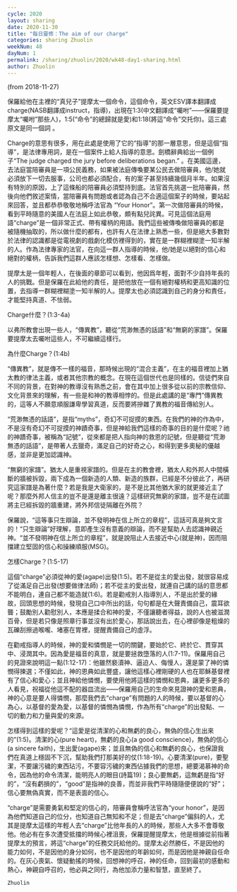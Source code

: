 ```yaml
---
cycle: 2020
layout: sharing
date: 2020-11-30
title: "每日靈修：The aim of our charge"
categories: sharing Zhuolin
weekNum: 48
dayNum: 1
permalink: /sharing/zhuolin/2020/wk48-day1-sharing.html
author: Zhuolin
---
```

(from 2018-11-27)

保羅給他在主裡的“真兒子”提摩太一個命令，這個命令，英文ESV譯本翻譯成charge(NASB翻譯成instruct，指導)，出現在1:3(中文翻譯成“囑咐”——保羅要提摩太“囑咐”那些人)，1:5(“命令”的總歸就是愛)和1:18(將這“命令”交托你)。這三處原文是同一個詞 。  

Charge的意思有很多，用在此處是使用了它的“指導”的那一層意思，但是這個“指導”，是法律專用詞，是在一個案件上給人指導的意思。劍橋辭典給出一個例子“The judge charged the jury before deliberations began.” 。在美國這邊，去法庭當陪審員是一項公民義務，如果被法庭傳喚要某公民去做陪審員，他/她就必須放下一切去服事，公司也都必須配合，有的案子甚至持續幾個月半年。如果沒有特別的原因，上了這條船的陪審員必須堅持到底。法官首先挑選一批陪審員，然後向他們敘述案情，當陪審員有問題或者認為自己不合適這個案子的時候，要站起來回答，並且都恭恭敬敬地稱呼法官為 “Your Honor”。第一次做陪審員的時候，看到平時隨意的美國人在法庭上如此恭敬，頗有點兒詫異。可見這個法庭用語“charge”是一個非常正式、帶有權柄的用語。我們這些被傳喚做陪審員的都是被隨機抽取的，所以做什麼的都有，也許有人在法律上熟悉一些，但是絕大多數對於法律的認識都是從電視劇的戲劇化模仿裡得到的，實在是一群糊裡糊塗一知半解的人。作為法律專家的法官，在向這一群人指導的時候，他/她是以絕對的信心和絕對的權柄，告訴我們這群人應該怎樣想、怎樣看、怎樣做。  

提摩太是一個年輕人，在後面的章節可以看到，他因爲年輕，面對不少自持年長的人的挑戰。但是保羅在此給他的責任，是把他放在一個有絕對權柄和更高知識的位置，去指導一群糊裡糊塗一知半解的人。提摩太也必須認識到自己的身分和責任，才能堅持真道、不怯弱。  

Charge什麼？(1:3-4a)  

以弗所教會出現一些人，“傳異教”，聽從“荒渺無憑的話語”和“無窮的家譜”。保羅要提摩太去囑咐這些人，不可繼續這樣行。  

為什麼Charge？(1:4b)  

“傳異教”，就是傳不一樣的福音，那時候出現的“混合主義”，在主的福音裡加上猶太教的律法主義，或者其他宗教的概念。在現在這個世代也是同樣的。信徒們來自不同的背景，在對神的教導沒有熟悉之前，會在其中加上很多從以前的宗教信仰、文化背景來的理解，有一些是和神的教導相悖的。但是此處講的是“專門”傳異教的，這等人不願意順服謙卑學習真道，反而要將摻雜了異教的福音傳給別人。  

“荒渺無憑的話語”，是指“myths”，奇幻不可捉摸的東西。在我們的神的作為中，不是沒有奇幻不可捉摸的神蹟奇事，但是神給我們這樣的奇事的目的是什麼呢？祂的神蹟奇事，被稱為“記號”，從來都是把人指向神的救恩的記號，但是聽從“荒渺無憑的話語”，是帶著人去獵奇，滿足自己的好奇之心，和得到更多奧秘的優越感，並非是更加認識神。  

“無窮的家譜”。猶太人是重視家譜的。但是在主的教會裡，猶太人和外邦人中間橫斷的牆被拆毀，兩下成為一個新造的人類、新造的族群，已經是不分彼此了，再研究這家譜是為著什麼？若是我是大衛家的，是不是比其他猶大家的就更接近主了呢？那麼外邦人信主的豈不是還是離主很遠？這樣研究無窮的家譜，豈不是在試圖將主已經拆毀的牆重建，將外邦信徒隔離在外院？  

保羅說，“這等事只生辯論，並不發明神在信上所立的章程”，這話可真是夠文言的！“只生辯論”好理解，意即產生沒有意義的辯論，而不是幫助人去認識神親近神。“並不發明神在信上所立的章程”，就是說阻止人去接近中心(就是神)，因而阻擋建立堅固的信心和操練順服(MSG)。  

怎樣Charge？(1:5-17)  

這個“charge”必須從神的愛(agape)出發(1:5)。若不是從主的愛出發，就很容易成了從滿足自己出發(想要做律法師)；若不從主的愛出發，就連自己講的話的意思都不能明白，連自己都不能造就(1:6)。若是勸戒別人指導別人，不是出於愛的緣故，回頭思想的時候，發現自己口中所出的話，句句都是在大聲責備自己，震耳欲聾；鼓勵別人勸慰別人，本應是揉合和神的愛，不僅讓聽者得益，說的人也被滋潤百骨，但是若只像是照章行事並沒有出於愛心，那話說出去，在心裡卻像是粗燥的瓦礫刮擦過喉嚨、堵塞在胃裡，提醒責備自己的虛浮。  

在勸戒指導人的時候，神的愛和憐憫是一切的關鍵，要始於它、終於它、貫穿其中、浸潤其中。因為愛是福音的真意，就是要拯救墮落的人(1:7-11)。保羅用自己的見證來說明這一點(1:12-17)：他雖然褻瀆神、逼迫人、侮慢人，還是蒙了神的憐憫得揀選；不僅如此，神的恩典如此豐盛，讓他這樣心裡剛硬的人也在耶穌基督裡有了信心和愛心；並且神給他憐憫，要使用他將這樣的憐憫和恩典，讓更多更多的人看見，祝福從他這不配的器皿流出——保羅用自己的生命來見證神的愛和恩典，神的心意是要人得憐憫，那麼我們去“charge”有問題的人的時候，要以基督的心為心，以基督的愛為愛，以基督的憐憫為憐憫，作為所有“charge”的出發點、一切的動力和力量與愛的來源。  

怎樣得到這樣的愛呢？“這愛是從清潔的心和無虧的良心，無偽的信心生出來的”(1:5)。清潔的心(pure heart)，無虧的良心(a good conscience)，無偽的信心(a sincere faith)，生出愛(agape)來；並且無偽的信心和無虧的良心，也保證我們在真道上穩固不下沉，幫助我們打那美好的仗(1:18-19)。心要清潔(pure)，要聖潔，不要讓污穢的東西玷污，不要容污穢的東西佔據我們的思想，總要渴慕神的命令，因為他的命令清潔，能明亮人的眼目(詩篇19)；良心要無虧，這無虧是指“好的”，“沒有虧損的”，“good”是指神的良善，而並非我們平時隨隨便便說的“好”；信心要無偽真實，而不是表面的信心。  

“charge”是需要勇氣和堅定的信心的，陪審員會稱呼法官為“your honor”，是因為他們知道自己的位分，也知道自己無知和不足；但是去“charge”偏斜的人，尤其是提摩太這樣的年輕人去“charge”比他年長的人的時候，那些人大多不會尊敬他。他必有在多次遭受抵擋的時候心裡沮喪，保羅提醒提摩太，他是根據從前指著提摩太的預言，將這“charge”的任務交託給他的。提摩太必然勝任，不是因他的能力如何，不是因他的身分如何，也不是因他的年齡如何，而是因他是神親自任命的。在灰心喪氣、懷疑動搖的時候，回想神的呼召，神的任命，回到最初的感動和熱心，神親自呼召的，他必與之同行，為他加添力量和智慧，直至終了。  

`Zhuolin`  

